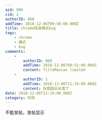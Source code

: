 ```yaml
---
aid: 806
cid: 2
authorID: 860
addTime: 2018-12-06T09:50:00.000Z
title: chrome隐身模式bug
tags:
    - chrome
    - 模式
    - bug
comments:
    -
        authorID: 860
        addTime: 2018-12-06T09:51:00.000Z
        content: TitleMaxLen limited
    -
        authorID: 1
        addTime: 2018-12-06T11:19:00.000Z
        content: 标题超出长度了
date: 2018-12-06T11:19:00.000Z
category: 时政
---
```


不能发帖，发帖显示
